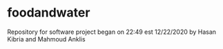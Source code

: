 # foodandwater
Repository for software project began on 22:49 est 12/22/2020 by Hasan Kibria and Mahmoud Anklis
